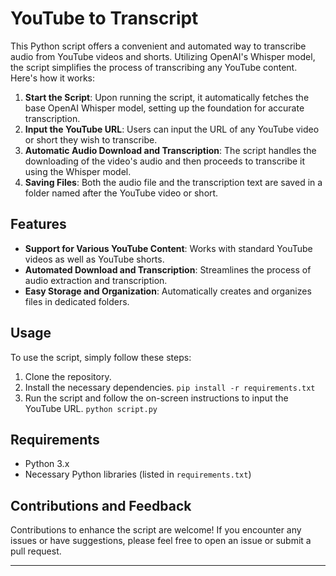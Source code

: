 # YouTube to Transcript
This Python script offers a convenient and automated way to transcribe audio from YouTube videos and shorts. Utilizing OpenAI's Whisper model, the script simplifies the process of transcribing any YouTube content. Here's how it works:

1. **Start the Script**: Upon running the script, it automatically fetches the base OpenAI Whisper model, setting up the foundation for accurate transcription.
2. **Input the YouTube URL**: Users can input the URL of any YouTube video or short they wish to transcribe.
3. **Automatic Audio Download and Transcription**: The script handles the downloading of the video's audio and then proceeds to transcribe it using the Whisper model.
4. **Saving Files**: Both the audio file and the transcription text are saved in a folder named after the YouTube video or short.

## Features
- **Support for Various YouTube Content**: Works with standard YouTube videos as well as YouTube shorts.
- **Automated Download and Transcription**: Streamlines the process of audio extraction and transcription.
- **Easy Storage and Organization**: Automatically creates and organizes files in dedicated folders.

## Usage
To use the script, simply follow these steps:
1. Clone the repository.
2. Install the necessary dependencies. ```pip install -r requirements.txt```
3. Run the script and follow the on-screen instructions to input the YouTube URL. ```python script.py```

## Requirements
- Python 3.x
- Necessary Python libraries (listed in `requirements.txt`)

## Contributions and Feedback
Contributions to enhance the script are welcome! If you encounter any issues or have suggestions, please feel free to open an issue or submit a pull request.

---
